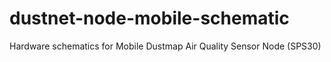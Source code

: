 # dustnet-node-mobile-schematic
Hardware schematics for Mobile Dustmap Air Quality Sensor Node (SPS30)
